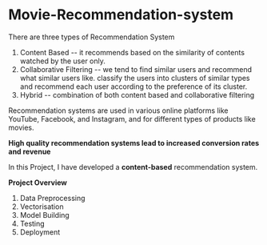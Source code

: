 # Movie-Recommendation-system

There are three types of Recommendation System 
1. Content Based -- it recommends based on the similarity of contents watched by the user only.
2. Collaborative Filtering -- we tend to find similar users and recommend what similar users like. classify the users into clusters of similar types and recommend each user according to the preference of its cluster.
3. Hybrid -- combination of both content based and collaborative filtering

Recommendation systems are used in various online platforms like YouTube, Facebook, and Instagram, and for different types of products like movies.
   
**High quality recommendation systems lead to increased conversion rates and revenue**

In this Project, I have developed a **content-based** recommendation system.

**Project Overview**
1. Data Preprocessing
2. Vectorisation
3. Model Building
4. Testing
5. Deployment



